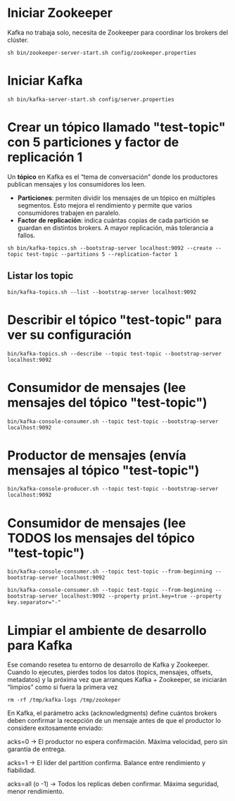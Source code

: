 # Iniciar Zookeeper
Kafka no trabaja solo, necesita de Zookeeper para coordinar los brokers del clúster.  

```sh bin/zookeeper-server-start.sh config/zookeeper.properties```

# Iniciar Kafka

```sh bin/kafka-server-start.sh config/server.properties```

# Crear un tópico llamado "test-topic" con 5 particiones y factor de replicación 1
Un **tópico** en Kafka es el “tema de conversación” donde los productores publican mensajes y los consumidores los leen.  

- **Particiones**: permiten dividir los mensajes de un tópico en múltiples segmentos. Esto mejora el rendimiento y permite que varios consumidores trabajen en paralelo.  
- **Factor de replicación**: indica cuántas copias de cada partición se guardan en distintos brokers. A mayor replicación, más tolerancia a fallos.  

```sh bin/kafka-topics.sh --bootstrap-server localhost:9092 --create --topic test-topic --partitions 5 --replication-factor 1``` 
## Listar los topic
```
bin/kafka-topics.sh --list --bootstrap-server localhost:9092
```

# Describir el tópico "test-topic" para ver su configuración
```
bin/kafka-topics.sh --describe --topic test-topic --bootstrap-server localhost:9092  
```

# Consumidor de mensajes (lee mensajes del tópico "test-topic")
```
bin/kafka-console-consumer.sh --topic test-topic --bootstrap-server localhost:9092  
```

# Productor de mensajes (envía mensajes al tópico "test-topic")
```
bin/kafka-console-producer.sh --topic test-topic --bootstrap-server localhost:9092
```

# Consumidor de mensajes (lee TODOS los mensajes del tópico "test-topic")

```
bin/kafka-console-consumer.sh --topic test-topic --from-beginning --bootstrap-server localhost:9092
```

```
bin/kafka-console-consumer.sh --topic test-topic --from-beginning --bootstrap-server localhost:9092 --property print.key=true --property key.separator="-"
```

# Limpiar el ambiente de desarrollo para Kafka

Ese comando resetea tu entorno de desarrollo de Kafka y Zookeeper.
Cuando lo ejecutes, pierdes todos los datos (topics, mensajes, offsets, metadatos) y la próxima vez que arranques Kafka + Zookeeper, se iniciarán “limpios” como si fuera la primera vez

```
rm -rf /tmp/kafka-logs /tmp/zookeper
```

En Kafka, el parámetro acks (acknowledgments) define cuántos brokers deben confirmar la recepción de un mensaje antes de que el productor lo considere exitosamente enviado:

acks=0 → El productor no espera confirmación. Máxima velocidad, pero sin garantía de entrega.

acks=1 → El líder del partition confirma. Balance entre rendimiento y fiabilidad.

acks=all (o -1) → Todos los replicas deben confirmar. Máxima seguridad, menor rendimiento.